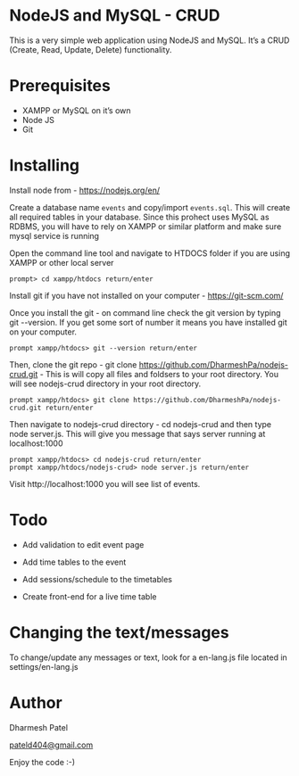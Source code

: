 # NodeJS and MySQL - CRUD

This is a very simple web application using NodeJS and MySQL. It’s a CRUD (Create, Read, Update, Delete) functionality.

# Prerequisites

*  XAMPP or MySQL on it’s own
* Node JS
* Git

# Installing

Install node from - https://nodejs.org/en/

Create a database name `events` and copy/import `events.sql`. This will create all required tables in your database. Since this prohect uses MySQL as RDBMS, you will have to rely on XAMPP or similar platform and make sure mysql service is running

Open the command line tool and navigate to HTDOCS folder if you are using XAMPP or other local server

```
prompt> cd xampp/htdocs return/enter
```

Install git if you have not installed on your computer - https://git-scm.com/

Once you install the git - on command line check the git version by typing git --version. If you get some sort of number it means you have installed git on your computer.

```
prompt xampp/htdocs> git --version return/enter
```

Then, clone the git repo - git clone https://github.com/DharmeshPa/nodejs-crud.git - This is will copy all files and foldsers to your root directory. You will see nodejs-crud directory in your root directory.

```
prompt xampp/htdocs> git clone https://github.com/DharmeshPa/nodejs-crud.git return/enter
```

Then navigate to nodejs-crud directory - cd nodejs-crud and then type node server.js. This will give you message that says server running at localhost:1000

```
prompt xampp/htdocs> cd nodejs-crud return/enter
prompt xampp/htdocs/nodejs-crud> node server.js return/enter
```

Visit http://localhost:1000 you will see list of events.

# Todo

* Add validation to edit event page

* Add time tables to the event

* Add sessions/schedule to the timetables 

* Create front-end for a live time table

# Changing the text/messages

To change/update any messages or text, look for a en-lang.js file located in settings/en-lang.js

# Author

Dharmesh Patel

pateld404@gmail.com

Enjoy the code :-)
